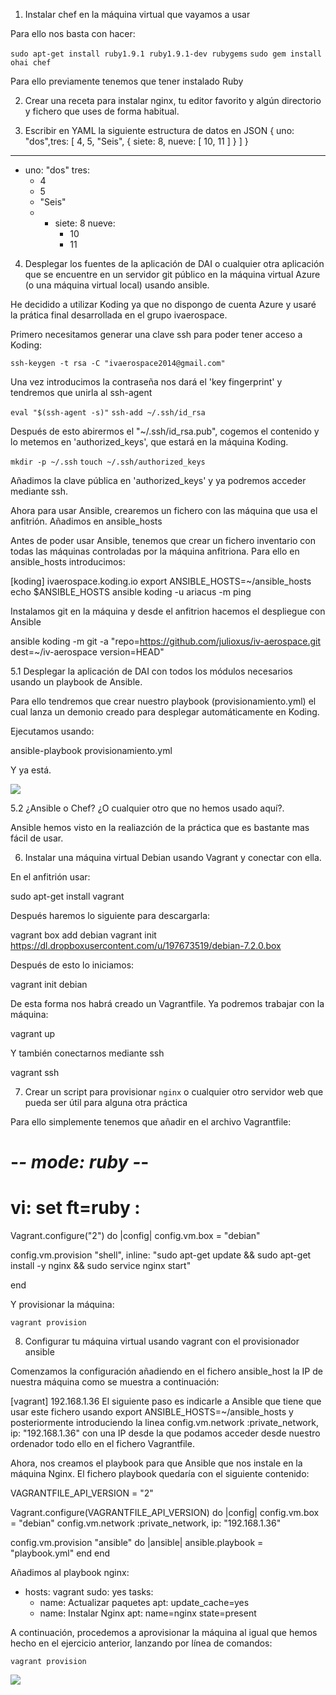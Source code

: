 1. Instalar chef en la máquina virtual que vayamos a usar


Para ello nos basta con hacer:

`sudo apt-get install ruby1.9.1 ruby1.9.1-dev rubygems`
`sudo gem install ohai chef`

Para ello previamente tenemos que tener instalado Ruby




2. Crear una receta para instalar nginx, tu editor favorito y algún directorio y fichero que uses de forma habitual.


3. Escribir en YAML la siguiente estructura de datos en JSON { uno: "dos",tres: [ 4, 5, "Seis", { siete: 8, nueve: [ 10, 11 ] } ] }

---
- uno: "dos"
  tres:
    - 4
    - 5
    - "Seis"
    -
      - siete: 8
        nueve: 
          - 10
          - 11



4. Desplegar los fuentes de la aplicación de DAI o cualquier otra aplicación que se encuentre en un servidor git público en la máquina virtual Azure (o una máquina virtual local) usando ansible.

He decidido a utilizar Koding ya que no dispongo de cuenta Azure y usaré la prática final desarrollada en el grupo ivaerospace.


Primero necesitamos generar una clave ssh para poder tener acceso a Koding:

`ssh-keygen -t rsa -C "ivaerospace2014@gmail.com"`


Una vez introducimos la contraseña nos dará el 'key fingerprint' y tendremos que unirla al ssh-agent

`eval "$(ssh-agent -s)"`
`ssh-add ~/.ssh/id_rsa`

Después de esto abirermos el "~/.ssh/id_rsa.pub", cogemos el contenido y lo metemos en 'authorized_keys', que estará en la máquina Koding.

`mkdir -p ~/.ssh`
`touch ~/.ssh/authorized_keys`

Añadimos la clave pública en 'authorized_keys' y ya podremos acceder mediante ssh.


Ahora para usar Ansible, crearemos un fichero con las máquina que usa el anfitrión. Añadimos en ansible_hosts

Antes de poder usar Ansible, tenemos que crear un fichero inventario con todas las máquinas controladas por la máquina anfitriona. Para ello en ansible_hosts introducimos:

[koding]
ivaerospace.koding.io
export ANSIBLE_HOSTS=~/ansible_hosts
echo $ANSIBLE_HOSTS
ansible koding -u ariacus -m ping 

Instalamos git en la máquina y desde el anfitrion hacemos el despliegue con Ansible

ansible koding -m git -a "repo=https://github.com/julioxus/iv-aerospace.git dest=~/iv-aerospace version=HEAD"





5.1 Desplegar la aplicación de DAI con todos los módulos necesarios usando un playbook de Ansible.

Para ello tendremos que crear nuestro playbook (provisionamiento.yml) el cual lanza un demonio creado para desplegar automáticamente en
Koding.

Ejecutamos usando:

ansible-playbook provisionamiento.yml

Y ya está.

![](http://i.imgur.com/UgKLRE3.png)


5.2 ¿Ansible o Chef? ¿O cualquier otro que no hemos usado aquí?.

Ansible hemos visto en la realiazción de la práctica que es bastante mas fácil de usar.


6. Instalar una máquina virtual Debian usando Vagrant y conectar con ella.


En el anfitrión usar:

sudo apt-get install vagrant

Después haremos lo siguiente para descargarla:

vagrant box add debian  vagrant init https://dl.dropboxusercontent.com/u/197673519/debian-7.2.0.box

Después de esto lo iniciamos:

vagrant init debian

De esta forma nos habrá creado un Vagrantfile. Ya podremos trabajar con la máquina:

vagrant up

Y también conectarnos mediante ssh

vagrant ssh



7. Crear un script para provisionar `nginx` o cualquier otro servidor web que pueda ser útil para alguna otra práctica


Para ello simplemente tenemos que añadir en el archivo Vagrantfile:

# -*- mode: ruby -*-
# vi: set ft=ruby :

Vagrant.configure("2") do |config|
  config.vm.box = "debian"

  config.vm.provision "shell",
  inline: "sudo apt-get update && sudo apt-get install -y nginx && sudo service nginx start"

end

Y provisionar la máquina:

`vagrant provision`


8. Configurar tu máquina virtual usando vagrant con el provisionador ansible

Comenzamos la configuración añadiendo en el fichero ansible_host la IP de nuestra máquina como se muestra a continuación:

[vagrant]
192.168.1.36
El siguiente paso es indicarle a Ansible que tiene que usar este fichero usando export ANSIBLE_HOSTS=~/ansible_hosts y posteriormente introduciendo la linea config.vm.network :private_network, ip: "192.168.1.36" con una IP desde la que podamos acceder desde nuestro ordenador todo ello en el fichero Vagrantfile.

Ahora, nos creamos el playbook para que Ansible que nos instale en la máquina Nginx. El fichero playbook quedaría con el siguiente contenido:

VAGRANTFILE_API_VERSION = "2"

Vagrant.configure(VAGRANTFILE_API_VERSION) do |config|
  config.vm.box = "debian"
  config.vm.network :private_network, ip: "192.168.1.36"

  config.vm.provision "ansible" do |ansible|
    ansible.playbook = "playbook.yml"
  end
end





Añadimos al playbook nginx:

  - hosts: vagrant
    sudo: yes
    tasks:
      - name: Actualizar paquetes
        apt: update_cache=yes
      - name: Instalar Nginx
        apt: name=nginx state=present
      

A continuación, procedemos a aprovisionar la máquina al igual que hemos hecho en el ejercicio anterior, lanzando por línea de comandos:

`vagrant provision`


![](http://i.imgur.com/3mcsxIL.png)















